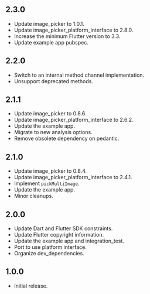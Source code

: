 ## 2.3.0

* Update image_picker to 1.0.1.
* Update image_picker_platform_interface to 2.8.0.
* Increase the minimum Flutter version to 3.3.
* Update example app pubspec.

## 2.2.0

* Switch to an internal method channel implementation.
* Unsupport deprecated methods.

## 2.1.1

* Update image_picker to 0.8.6.
* Update image_picker_platform_interface to 2.6.2.
* Update the example app.
* Migrate to new analysis options.
* Remove obsolete dependency on pedantic.

## 2.1.0

* Update image_picker to 0.8.4.
* Update image_picker_platform_interface to 2.4.1.
* Implement `pickMultiImage`.
* Update the example app.
* Minor cleanups.

## 2.0.0

* Update Dart and Flutter SDK constraints.
* Update Flutter copyright information.
* Update the example app and integration_test.
* Port to use platform interface.
* Organize dev_dependencies.

## 1.0.0

* Initial release.
